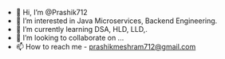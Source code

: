 - 👋 Hi, I’m @Prashik712
- 👀 I’m interested in Java Microservices, Backend Engineering.
- 🌱 I’m currently learning DSA, HLD, LLD,.
- 💞️ I’m looking to collaborate on ...
- 📫 How to reach me - prashikmeshram712@gmail.com

<!---
Prashik712/Prashik712 is a ✨ special ✨ repository because its `README.md` (this file) appears on your GitHub profile.
You can click the Preview link to take a look at your changes.
--->
